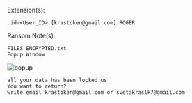 Extension(s): 
```
.id-<User_ID>.[krastoken@gmail.com].ROGER
```
Ransom Note(s): 
```
FILES ENCRYPTED.txt
Popup Window
```
![popup](https://github.com/user-attachments/assets/267c5b67-9079-4ddb-9c1a-cd2fdaed3918)
```
all your data has been locked us
You want to return?
write email krastoken@gmail.com or svetakraslk7@gmail.com
```
